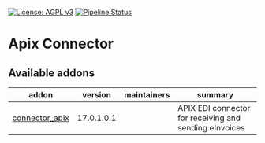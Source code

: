 [![License: AGPL v3](https://img.shields.io/badge/License-AGPL%20v3-blue.svg)](https://www.gnu.org/licenses/agpl-3.0)
[![Pipeline Status](https://gitlab.com/tawasta/odoo/connector-apix/badges/17.0-dev/pipeline.svg)](https://gitlab.com/tawasta/odoo/connector-apix/-/pipelines/)

Apix Connector
==============

[//]: # (addons)

Available addons
----------------
addon | version | maintainers | summary
--- | --- | --- | ---
[connector_apix](connector_apix/) | 17.0.1.0.1 |  | APIX EDI connector for receiving and sending eInvoices

[//]: # (end addons)
